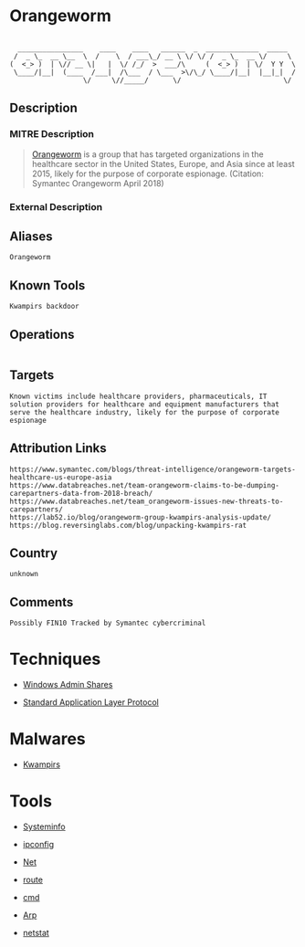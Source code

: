 
# Orangeworm

```
                                                                      
  ________________    ____    ____   ______  _  _____________  _____  
 /  _ \_  __ \__  \  /    \  / ___\_/ __ \ \/ \/ /  _ \_  __ \/     \ 
(  <_> )  | \// __ \|   |  \/ /_/  >  ___/\     (  <_> )  | \/  Y Y  \
 \____/|__|  (____  /___|  /\___  / \___  >\/\_/ \____/|__|  |__|_|  /
                  \/     \//_____/      \/                         \/ 

```

## Description

### MITRE Description

> [Orangeworm](https://attack.mitre.org/groups/G0071) is a group that has targeted organizations in the healthcare sector in the United States, Europe, and Asia since at least 2015, likely for the purpose of corporate espionage. (Citation: Symantec Orangeworm April 2018)

### External Description

> 

## Aliases

```
Orangeworm
```

## Known Tools

```
Kwampirs backdoor
```

## Operations

```

```

## Targets

```
Known victims include healthcare providers, pharmaceuticals, IT solution providers for healthcare and equipment manufacturers that serve the healthcare industry, likely for the purpose of corporate espionage
```

## Attribution Links

```
https://www.symantec.com/blogs/threat-intelligence/orangeworm-targets-healthcare-us-europe-asia
https://www.databreaches.net/team-orangeworm-claims-to-be-dumping-carepartners-data-from-2018-breach/
https://www.databreaches.net/team_orangeworm-issues-new-threats-to-carepartners/
https://lab52.io/blog/orangeworm-group-kwampirs-analysis-update/
https://blog.reversinglabs.com/blog/unpacking-kwampirs-rat
```

## Country

```
unknown
```

## Comments

```
Possibly FIN10 Tracked by Symantec cybercriminal
```

# Techniques


* [Windows Admin Shares](../techniques/Windows-Admin-Shares.md)

* [Standard Application Layer Protocol](../techniques/Standard-Application-Layer-Protocol.md)
    

# Malwares


* [Kwampirs](../malwares/Kwampirs.md)


# Tools


* [Systeminfo](../tools/Systeminfo.md)

* [ipconfig](../tools/ipconfig.md)
    
* [Net](../tools/Net.md)
    
* [route](../tools/route.md)
    
* [cmd](../tools/cmd.md)
    
* [Arp](../tools/Arp.md)
    
* [netstat](../tools/netstat.md)
    
